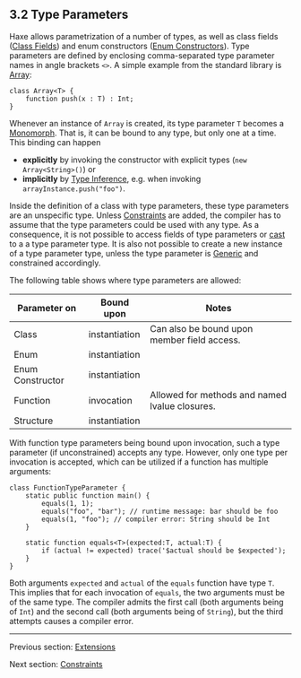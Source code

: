 ## 3.2 Type Parameters

Haxe allows parametrization of a number of types, as well as class fields ([Class Fields](https://github.com/Simn/HaxeManual/tree/master/md/manual/4-Class_Fields.md)) and enum constructors ([Enum Constructors](https://github.com/Simn/HaxeManual/tree/master/md/manual/2.4.1-Enum_Constructors.md)). Type parameters are defined by enclosing comma-separated type parameter names in angle brackets `<>`. A simple example from the standard library is [Array](https://github.com/Simn/HaxeManual/tree/master/md/manual/6.2.1-Array.md):

```
class Array<T> {
	function push(x : T) : Int;
}
```
Whenever an instance of `Array` is created, its type parameter `T` becomes a [Monomorph](https://github.com/Simn/HaxeManual/tree/master/md/manual/2.9-Monomorph.md). That is, it can be bound to any type, but only one at a time. This binding can happen



* **explicitly** by invoking the constructor with explicit types (`new Array<String>()`) or
* **implicitly** by [Type Inference](https://github.com/Simn/HaxeManual/tree/master/md/manual/3.4-Type_Inference.md), e.g. when invoking `arrayInstance.push("foo")`.


Inside the definition of a class with type parameters, these type parameters are an unspecific type. Unless [Constraints](https://github.com/Simn/HaxeManual/tree/master/md/manual/3.2.1-Constraints.md) are added, the compiler has to assume that the type parameters could be used with any type. As a consequence, it is not possible to access fields of type parameters or [cast](https://github.com/Simn/HaxeManual/tree/master/md/manual/5.21-cast.md) to a a type parameter type. It is also not possible to create a new instance of a type parameter type, unless the type parameter is [Generic](https://github.com/Simn/HaxeManual/tree/master/md/manual/3.2.3-Generic.md) and constrained accordingly. 

The following table shows where type parameters are allowed:


Parameter on  | Bound upon  | Notes 
 --- | --- | ---
Class  | instantiation  | Can also be bound upon member field access. 
Enum  | instantiation  | 
Enum Constructor  | instantiation  | 
Function  | invocation  | Allowed for methods and named lvalue closures. 
Structure  | instantiation  | 
 

With function type parameters being bound upon invocation, such a type parameter (if unconstrained) accepts any type. However, only one type per invocation is accepted, which can be utilized if a function has multiple arguments:

```
class FunctionTypeParameter {
	static public function main() {
		equals(1, 1);
		equals("foo", "bar"); // runtime message: bar should be foo
		equals(1, "foo"); // compiler error: String should be Int
	}
	
	static function equals<T>(expected:T, actual:T) {
		if (actual != expected) trace('$actual should be $expected');
	}
}
```
Both arguments `expected` and `actual` of the `equals` function have type `T`. This implies that for each invocation of `equals`, the two arguments must be of the same type. The compiler admits the first call (both arguments being of `Int`) and the second call (both arguments being of `String`), but the third attempts causes a compiler error.

---

Previous section: [Extensions](https://github.com/Simn/HaxeManual/tree/master/md/manual/3.1.1-Extensions.md)

Next section: [Constraints](https://github.com/Simn/HaxeManual/tree/master/md/manual/3.2.1-Constraints.md)